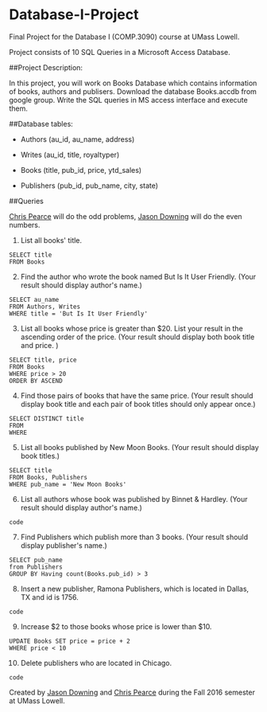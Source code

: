 # Database-I-Project
Final Project for the Database I (COMP.3090) course at UMass Lowell.

Project consists of 10 SQL Queries in a Microsoft Access Database.

##Project Description:

In this project, you will work on Books Database which contains information of books, authors and publisers. Download the database Books.accdb from google group. Write the SQL queries in MS access interface and execute them.

##Database tables:

- Authors (au_id, au_name, address)

- Writes (au_id, title, royaltyper)

- Books (title, pub_id, price, ytd_sales)

- Publishers (pub_id, pub_name, city, state)

##Queries

[Chris Pearce](https://github.com/cp0153) will do the odd problems, [Jason Downing](https://github.com/JasonD94/) will do the even numbers.

1. List all books' title.

```
SELECT title
FROM Books
```

2. Find the author who wrote the book named But Is It User Friendly.
(Your result should display author's name.)

```
SELECT au_name
FROM Authors, Writes
WHERE title = 'But Is It User Friendly'
```

3. List all books whose price is greater than $20. List your result in the ascending order of the price.
(Your result should display both book title and price. )

```
SELECT title, price
FROM Books
WHERE price > 20
ORDER BY ASCEND
```

4. Find those pairs of books that have the same price.
(Your result should display book title and each pair of book titles should only appear once.)

```
SELECT DISTINCT title
FROM
WHERE
```

5. List all books published by New Moon Books.
(Your result should display book titles.)

```
SELECT title
FROM Books, Publishers
WHERE pub_name = 'New Moon Books'
```

6. List all authors whose book was published by Binnet & Hardley.
(Your result should display author's name.)

```
code
```

7. Find Publishers which publish more than 3 books.
(Your result should display publisher's name.)

```
SELECT pub_name
from Publishers
GROUP BY Having count(Books.pub_id) > 3
```

8. Insert a new publisher, Ramona Publishers, which is located in Dallas, TX and id is 1756.

```
code
```

9. Increase $2 to those books whose price is lower than $10.

```
UPDATE Books SET price = price + 2
WHERE price < 10
```

10. Delete publishers who are located in Chicago.

```
code
```


Created by [Jason Downing](https://github.com/JasonD94/) and [Chris Pearce](https://github.com/cp0153) during the Fall 2016 semester at UMass Lowell.
